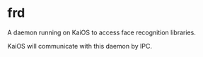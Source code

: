 # frd

A daemon running on KaiOS to access face recognition libraries.

KaiOS will communicate with this daemon by IPC.
